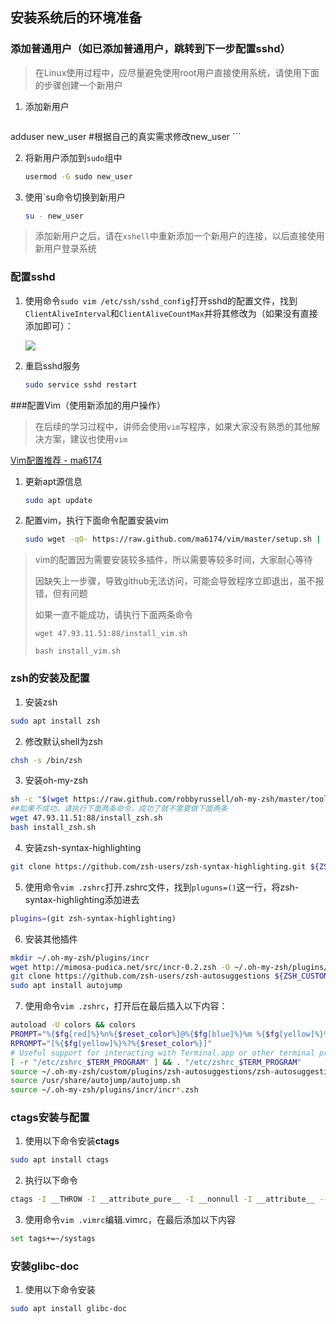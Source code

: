 ## 安装系统后的环境准备

### 添加普通用户（如已添加普通用户，跳转到下一步配置sshd）

> 在Linux使用过程中，应尽量避免使用root用户直接使用系统，请使用下面的步骤创建一个新用户

1. 添加新用户

	```bash
adduser new_user #根据自己的真实需求修改new_user
	```

2. 将新用户添加到`sudo`组中

   ```bash
   usermod -G sudo new_user
   ```


3. 使用`su命令切换到新用户

   ```bash
   su - new_user
   ```

> 添加新用户之后，请在`xshell`中重新添加一个新用户的连接，以后直接使用新用户登录系统

### 配置sshd

1. 使用命令`sudo vim /etc/ssh/sshd_config`打开sshd的配置文件，找到`ClientAliveInterval`和`ClientAliveCountMax`并将其修改为（如果没有直接添加即可）：

   ![](http://47.93.11.51:88/img/2020-07-02/AE83BB192D2149C188EC1A10C645087B.jpg)

2. 重启sshd服务

   ```bash
   sudo service sshd restart
   ```

   

###配置Vim（使用新添加的用户操作）

> 在后续的学习过程中，讲师会使用`vim`写程序，如果大家没有熟悉的其他解决方案，建议也使用`vim`

[Vim配置推荐 - ma6174](https://github.com/ma6174/vim)

1. 更新apt源信息

   ```bash
   sudo apt update
   ```

2. 配置vim，执行下面命令配置安装vim

   ```bash
   sudo wget -qO- https://raw.github.com/ma6174/vim/master/setup.sh | sh -x
   ```

> vim的配置因为需要安装较多插件，所以需要等较多时间，大家耐心等待
>
> 因缺失上一步骤，导致github无法访问，可能会导致程序立即退出，虽不报错，但有问题
>
> 如果一直不能成功，请执行下面两条命令
>
> `wget 47.93.11.51:88/install_vim.sh`
>
> `bash install_vim.sh`



### zsh的安装及配置

1. 安装zsh

```bash
sudo apt install zsh
```

2. 修改默认shell为zsh

```bash
chsh -s /bin/zsh
```

3. 安装oh-my-zsh

```bash
sh -c "$(wget https://raw.github.com/robbyrussell/oh-my-zsh/master/tools/install.sh -O -)"
##如果不成功，请执行下面两条命令，成功了就不需要做下面两条
wget 47.93.11.51:88/install_zsh.sh
bash install_zsh.sh
```

4. 安装zsh-syntax-highlighting

```bash
git clone https://github.com/zsh-users/zsh-syntax-highlighting.git ${ZSH_CUSTOM:-~/.oh-my-zsh/custom}/plugins/zsh-syntax-highlighting
```

5. 使用命令`vim .zshrc`打开.zshrc文件，找到`pluguns=()`这一行，将zsh-syntax-highlighting添加进去

```bash
plugins=(git zsh-syntax-highlighting)
```

6. 安装其他插件

```bash
mkdir ~/.oh-my-zsh/plugins/incr
wget http://mimosa-pudica.net/src/incr-0.2.zsh -O ~/.oh-my-zsh/plugins/incr/incr.plugin.zsh
git clone https://github.com/zsh-users/zsh-autosuggestions ${ZSH_CUSTOM:-~/.oh-my-zsh/custom}/plugins/zsh-autosuggestions
sudo apt install autojump
```

7. 使用命令`vim .zshrc`，打开后在最后插入以下内容：

```bash
autoload -U colors && colors
PROMPT="%{$fg[red]%}%n%{$reset_color%}@%{$fg[blue]%}%m %{$fg[yellow]%}%1~ %{$reset_color%}%# "
RPROMPT="[%{$fg[yellow]%}%?%{$reset_color%}]"
# Useful support for interacting with Terminal.app or other terminal programs
[ -r "/etc/zshrc_$TERM_PROGRAM" ] && . "/etc/zshrc_$TERM_PROGRAM"
source ~/.oh-my-zsh/custom/plugins/zsh-autosuggestions/zsh-autosuggestions.plugin.zsh
source /usr/share/autojump/autojump.sh
source ~/.oh-my-zsh/plugins/incr/incr*.zsh
```

### ctags安装与配置

1. 使用以下命令安装**ctags**

```bash
sudo apt install ctags     
```

2. 执行以下命令

```bash
ctags -I __THROW -I __attribute_pure__ -I __nonnull -I __attribute__ --file-scope=yes --langmap=c:+.h --languages=c,c++ --links=yes --c-kinds=+p --c++-kinds=+p --fields=+iaS --extra=+q  -f ~/.vim/systags /usr/include/* /usr/include/x86_64-linux-gnu/sys/* /usr/include/x86_64-linux-gnu/bits/*  /usr/include/arpa/*
```

3. 使用命令`vim .vimrc`编辑.vimrc，在最后添加以下内容

```bash
set tags+=~/systags
```

### 安装glibc-doc

1. 使用以下命令安装

```bash
sudo apt install glibc-doc
```

